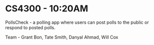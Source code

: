# CS4300 - 10:20AM
PollsCheck - a polling app where users can post polls to the public or respond to posted polls. 

Team - Grant Bon, Tate Smith, Danyal Ahmad, Will Cox
